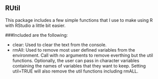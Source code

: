 ## RUtil

This package includes a few simple functions that I use 
to make using R with RStudio a little bit easier.

###Included are the following:
* clear: Used to clear the text from the console.
* rmAll: Used to remove most user defined variables from the environment.  Call with no arguments to remove everthing but the util functions.  Optionally, the user can pass in character variables containing the names of variables that they want to keep.  Setting util=TRUE will also remove the util functions including rmALL.
